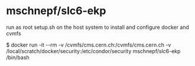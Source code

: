 mschnepf/slc6-ekp
================
run as root setup.sh on the host system to install and configure docker and cvmfs 

$ docker run -it --rm -v /cvmfs/cms.cern.ch:/cvmfs/cms.cern.ch -v /local/scratch/docker/security:/etc/condor/security mschnepf/slc6-ekp /bin/bash


